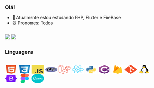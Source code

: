 ### Olá!

- 🌱 Atualmente estou estudando PHP, Flutter e FireBase
- 😄 Pronomes: Todos

##

<link rel="stylesheet" href="https://fonts.googleapis.com/css2?family=Material+Symbols+Rounded:opsz,wght,FILL,GRAD@20..48,100..700,0..1,-50..200" />

<div>
 <img height="180cm" src="https://github-readme-stats.vercel.app/api?username=lueamaral&count_private=true&show_icons=true&title_color=ffffff&text_color=ffffff&icon_color=ffffff&bg_color=0d1117&hide_border=true&locale=pt-BR&include_all_commits=true&hide_rank=true"/>
 <img height="180cm" src="https://github-readme-stats.vercel.app/api/top-langs/?username=lueamaral&title_color=ffffff&text_color=ffffff&icon_color=ffffff&bg_color=0d1117&hide_border=true&locale=pt-BR&layout=compact"/>
</div>

##

<div style=display: inline_block>
 <h3>Linguagens</h1>
 <br>
  <img align="center" alt="Lue-HTML" height="30" width="40" src="https://raw.githubusercontent.com/devicons/devicon/master/icons/html5/html5-original.svg">
  <img align="center" alt="Lue-CSS" height="30" width="40" src="https://raw.githubusercontent.com/devicons/devicon/master/icons/css3/css3-original.svg">
  <img align="center" alt="Lue-JS" height="30" width="40" src="https://raw.githubusercontent.com/devicons/devicon/master/icons/javascript/javascript-original.svg">
  <img align="center" alt="Lue-PHP" height="30" width="40" src="https://raw.githubusercontent.com/devicons/devicon/master/icons/php/php-original.svg">
  <img align="center" alt="Lue-Laravel" height="30" width="40" src="https://raw.githubusercontent.com/devicons/devicon/master/icons/laravel/laravel-original.svg">
  <img align="center" alt="Lue-React" height="30" width="40" src="https://raw.githubusercontent.com/devicons/devicon/master/icons/react/react-original.svg">
  <img align="center" alt="Lue-Python" height="30" width="40" src="https://raw.githubusercontent.com/devicons/devicon/master/icons/python/python-original.svg">
  <img align="center" alt="Lue-CSharp" height="30" width="40" src="https://raw.githubusercontent.com/devicons/devicon/master/icons/csharp/csharp-original.svg">
  <img align="center" alt="Lue-FireBase" height="30" width="40" src="https://raw.githubusercontent.com/devicons/devicon/master/icons/firebase/firebase-original.svg">
  <img align="center" alt="Lue-Git" height="30" width="40" src="https://raw.githubusercontent.com/devicons/devicon/master/icons/git/git-original.svg">
  <img align="center" alt="Lue-Linux" height="30" width="40" src="https://raw.githubusercontent.com/devicons/devicon/master/icons/linux/linux-original.svg">
  <img align="center" alt="Lue-BootStrap" height="30" width="40" src="https://raw.githubusercontent.com/devicons/devicon/master/icons/bootstrap/bootstrap-original.svg">
  <img align="center" alt="Lue-Figma" height="30" width="40" src="https://raw.githubusercontent.com/devicons/devicon/master/icons/figma/figma-original.svg">
  <img align="center" alt="Lue-Canva" height="30" width="40" src="https://raw.githubusercontent.com/devicons/devicon/master/icons/canva/canva-original.svg">
</div>
